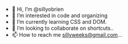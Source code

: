 - 👋 Hi, I’m @sillyobrien
- 👀 I’m interested in code and organizing
- 🌱 I’m currently learning CSS and DOM.
- 💞️ I’m looking to collaborate on shortcuts..
- 📫 How to reach me sillyweeks@gmail.com...

<!---
sillyobrien/sillyobrien is a ✨ special ✨ repository because its `README.md` (this file) appears on your GitHub profile.
You can click the Preview link to take a look at your changes.
--->
